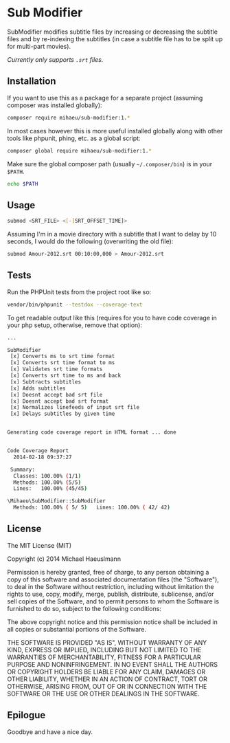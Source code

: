 # Sub Modifier

SubModifier modifies subtitle files by increasing or decreasing the subtitle files and by re-indexing the subtitles (in case a subtitle file has to be split up for multi-part movies).
 
*Currently only supports `.srt` files.*

## Installation

If you want to use this as a package for a separate project (assuming composer was installed globally):

```bash
composer require mihaeu/sub-modifier:1.*
```

In most cases however this is more useful installed globally along with other tools like phpunit, phing, etc. as a global script:

```bash
composer global require mihaeu/sub-modifier:1.*
```

Make sure the global composer path (usually `~/.composer/bin`) is in your `$PATH`.

```bash
echo $PATH
```

## Usage

```bash
submod <SRT_FILE> <[-]SRT_OFFSET_TIME]>
```

Assuming I'm in a movie directory with a subtitle that I want to delay by 10 seconds, I would do the following (overwriting the old file):

```bash
submod Amour-2012.srt 00:10:00,000 > Amour-2012.srt
```

## Tests

Run the PHPUnit tests from the project root like so:

```bash
vendor/bin/phpunit --testdox --coverage-text
```

To get readable output like this (requires for you to have code coverage in your
php setup, otherwise, remove that option):

```bash
...

SubModifier
 [x] Converts ms to srt time format
 [x] Converts srt time format to ms
 [x] Validates srt time formats
 [x] Converts srt time to ms and back
 [x] Subtracts subtitles
 [x] Adds subtitles
 [x] Doesnt accept bad srt file
 [x] Doesnt accept bad srt format
 [x] Normalizes linefeeds of input srt file
 [x] Delays subtitles by given time


Generating code coverage report in HTML format ... done


Code Coverage Report 
  2014-02-18 09:37:27

 Summary: 
  Classes: 100.00% (1/1)
  Methods: 100.00% (5/5)
  Lines:   100.00% (45/45)

\Mihaeu\SubModifier::SubModifier
  Methods: 100.00% ( 5/ 5)   Lines: 100.00% ( 42/ 42)

```

## License

The MIT License (MIT)

Copyright (c) 2014 Michael Haeuslmann

Permission is hereby granted, free of charge, to any person obtaining a copy
of this software and associated documentation files (the "Software"), to deal
in the Software without restriction, including without limitation the rights
to use, copy, modify, merge, publish, distribute, sublicense, and/or sell
copies of the Software, and to permit persons to whom the Software is
furnished to do so, subject to the following conditions:

The above copyright notice and this permission notice shall be included in
all copies or substantial portions of the Software.

THE SOFTWARE IS PROVIDED "AS IS", WITHOUT WARRANTY OF ANY KIND, EXPRESS OR
IMPLIED, INCLUDING BUT NOT LIMITED TO THE WARRANTIES OF MERCHANTABILITY,
FITNESS FOR A PARTICULAR PURPOSE AND NONINFRINGEMENT. IN NO EVENT SHALL THE
AUTHORS OR COPYRIGHT HOLDERS BE LIABLE FOR ANY CLAIM, DAMAGES OR OTHER
LIABILITY, WHETHER IN AN ACTION OF CONTRACT, TORT OR OTHERWISE, ARISING FROM,
OUT OF OR IN CONNECTION WITH THE SOFTWARE OR THE USE OR OTHER DEALINGS IN
THE SOFTWARE.

## Epilogue

Goodbye and have a nice day.